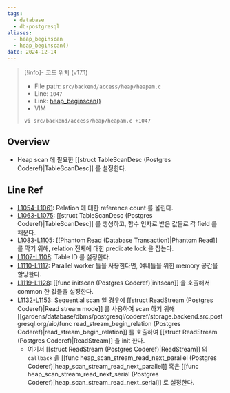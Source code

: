 ```yaml
---
tags:
  - database
  - db-postgresql
aliases:
  - heap_beginscan
  - heap_beginscan()
date: 2024-12-14
---
```

> [!info]- 코드 위치 (v17.1)
> - File path: `src/backend/access/heap/heapam.c`
> - Line: `1047`
> - Link: [heap_beginscan()](https://github.com/postgres/postgres/blob/REL_17_1/src/backend/access/heap/heapam.c#L1046-L1158)
> - VIM
> ```
> vi src/backend/access/heap/heapam.c +1047
> ```

## Overview

- Heap scan 에 필요한 [[struct TableScanDesc (Postgres Coderef)|TableScanDesc]] 를 설정한다.

## Line Ref

- [L1054-L1061](https://github.com/postgres/postgres/blob/REL_17_1/src/backend/access/heap/heapam.c#L1054-L1061): Relation 에 대한 reference count 를 올린다.
- [L1063-L1075](https://github.com/postgres/postgres/blob/REL_17_1/src/backend/access/heap/heapam.c#L1063-L1075): [[struct TableScanDesc (Postgres Coderef)|TableScanDesc]] 를 생성하고, 함수 인자로 받은 값들로 각 field 를 채운다.
- [L1083-L1105](https://github.com/postgres/postgres/blob/REL_17_1/src/backend/access/heap/heapam.c#L1083-L1105): [[Phantom Read (Database Transaction)|Phantom Read]] 를 막기 위해, relation 전체에 대한 predicate lock 을 잡는다.
- [L1107-L1108](https://github.com/postgres/postgres/blob/REL_17_1/src/backend/access/heap/heapam.c#L1107-L1108): Table ID 를 설정한다.
- [L1110-L1117](https://github.com/postgres/postgres/blob/REL_17_1/src/backend/access/heap/heapam.c#L1110-L1117): Parallel worker 들을 사용한다면, 얘네들을 위한 memory 공간을 할당한다.
- [L1119-L1128](https://github.com/postgres/postgres/blob/REL_17_1/src/backend/access/heap/heapam.c#L1119-L1128): [[func initscan (Postgres Coderef)|initscan]] 을 호출해서 common 한 값들을 설정한다.
- [L1132-L1153](https://github.com/postgres/postgres/blob/REL_17_1/src/backend/access/heap/heapam.c#L1132-L1153): Sequential scan 일 경우에 [[struct ReadStream (Postgres Coderef)|Read stream mode]] 를 사용하여 scan 하기 위해  [[gardens/database/dbms/postgresql/coderef/storage.backend.src.postgresql.org/aio/func read_stream_begin_relation (Postgres Coderef)|read_stream_begin_relation]] 를 호출하여 [[struct ReadStream (Postgres Coderef)|ReadStream]] 을 init 한다.
	- 여기서 [[struct ReadStream (Postgres Coderef)|ReadStream]] 의 `callback` 을 [[func heap_scan_stream_read_next_parallel (Postgres Coderef)|heap_scan_stream_read_next_parallel]] 혹은 [[func heap_scan_stream_read_next_serial (Postgres Coderef)|heap_scan_stream_read_next_serial]] 로 설정한다.